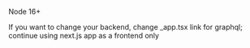 Node 16+

If you want to change your backend, change _app.tsx link for graphql; continue using next.js app as a frontend only